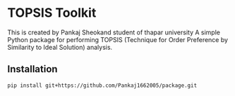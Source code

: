 # TOPSIS Toolkit

This is created by Pankaj Sheokand student of thapar university 
A simple Python package for performing TOPSIS (Technique for Order Preference by Similarity to Ideal Solution) analysis.

## Installation
```bash
pip install git+https://github.com/Pankaj1662005/package.git

